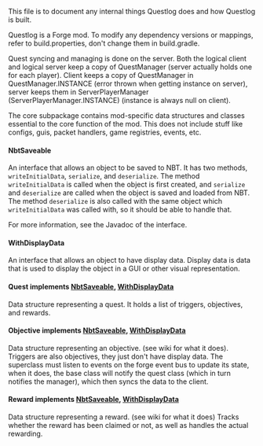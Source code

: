 This file is to document any internal things Questlog does and how Questlog is built.

Questlog is a Forge mod. To modify any dependency versions or mappings, refer to build.properties, don't change them in build.gradle.

Quest syncing and managing is done on the server.
Both the logical client and logical server keep a copy of QuestManager (server actually holds one for each player).
Client keeps a copy of QuestManager in QuestManager.INSTANCE (error thrown when getting instance on server),
server keeps them in ServerPlayerManager (ServerPlayerManager.INSTANCE) (instance is always null on client).

The core subpackage contains mod-specific data structures and classes essential to the core function of the mod. This does not include stuff like configs, guis, packet handlers, game registries, events, etc.

#### **NbtSaveable**
An interface that allows an object to be saved to NBT. It has two methods, `writeInitialData`, `serialize`, and `deserialize`.
The method `writeInitialData` is called when the object is first created, and `serialize` and `deserialize` are called when the object is saved and loaded from NBT.
The method `deserialize` is also called with the same object which `writeInitialData` was called with, so it should be able to handle that.

For more information, see the Javadoc of the interface.

#### **WithDisplayData**
An interface that allows an object to have display data. Display data is data that is used to display the object in a GUI or other visual representation.

#### **Quest** implements [NbtSaveable](#NbtSaveable), [WithDisplayData](#WithDisplayData)
Data structure representing a quest. It holds a list of triggers, objectives, and rewards.

#### **Objective** implements [NbtSaveable](#NbtSaveable), [WithDisplayData](#WithDisplayData)
Data structure representing an objective. (see wiki for what it does). Triggers are also objectives, they just don't have display data.
The superclass must listen to events on the forge event bus to update its state, when it does,
the base class will notify the quest class (which in turn notifies the manager), which then syncs the data to the client.

#### **Reward** implements [NbtSaveable](#NbtSaveable), [WithDisplayData](#WithDisplayData)
Data structure representing a reward. (see wiki for what it does)
Tracks whether the reward has been claimed or not, as well as handles the actual rewarding.
